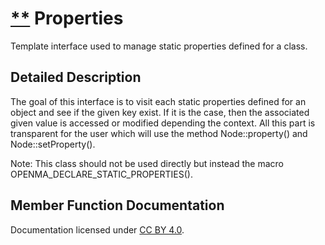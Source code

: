 [**](https://github.com/openma/openma-doc/edit/api/nightly/c++/struct_properties.md "Improve this documentation")
Properties
==========

Template interface used to manage static properties defined for a class.

Detailed Description
--------------------

The goal of this interface is to visit each static properties defined for an object and see if the given key exist. If it is the case, then the associated given value is accessed or modified depending the context. All this part is transparent for the user which will use the method Node::property() and Node::setProperty().

Note: This class should not be used directly but instead the macro OPENMA\_DECLARE\_STATIC\_PROPERTIES().

Member Function Documentation
-----------------------------

Documentation licensed under [CC BY 4.0](https://creativecommons.org/licenses/by/4.0/).


